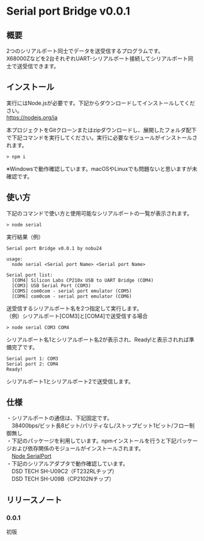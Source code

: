 # Serial port Bridge v0.0.1

## 概要
2つのシリアルポート同士でデータを送受信するプログラムです。  
X68000Zなどを2台それぞれUART-シリアルポート接続してシリアルポート同士で送受信できます。

## インストール
実行にはNode.jsが必要です。下記からダウンロードしてインストールしてください。  
https://nodejs.org/ja

本プロジェクトをGitクローンまたはzipダウンロードし、展開したフォルダ配下で下記コマンドを実行してください。実行に必要なモジュールがインストールされます。
~~~
> npm i
~~~
※Windowsで動作確認しています。macOSやLinuxでも問題ないと思いますが未確認です。  

## 使い方
下記のコマンドで使い方と使用可能なシリアルポートの一覧が表示されます。
~~~
> node serial
~~~
実行結果（例）
~~~
Serial port Bridge v0.0.1 by nobu24

usage:
  node serial <Serial port Name> <Serial port Name>

Serial port list:
  [COM4] Silicon Labs CP210x USB to UART Bridge (COM4)
  [COM3] USB Serial Port (COM3)
  [COM5] com0com - serial port emulator (COM5)
  [COM6] com0com - serial port emulator (COM6)
~~~

送受信するシリアルポート名を2つ指定して実行します。  
（例）シリアルポート[COM3]と[COM4]で送受信する場合
~~~
> node serial COM3 COM4
~~~
シリアルポート名1とシリアルポート名2が表示され、Ready!と表示されれば準備完了です。  
~~~
Serial port 1: COM3
Serial port 2: COM4
Ready!
~~~
シリアルポート1とシリアルポート2で送受信します。  

## 仕様
・シリアルポートの通信は、下記固定です。  
　38400bps/ビット長8ビット/パリティなし/ストップビット1ビット/フロー制御無し  
・下記のパッケージを利用しています。npmインストールを行うと下記パッケージおよび依存関係のモジュールがインストールされます。  
　[Node SerialPort](https://serialport.io/)  
・下記のシリアルアダプタで動作確認しています。  
　DSD TECH SH-U09C2（FT232RLチップ）  
　DSD TECH SH-U09B（CP2102Nチップ）  

## リリースノート

### 0.0.1

初版
